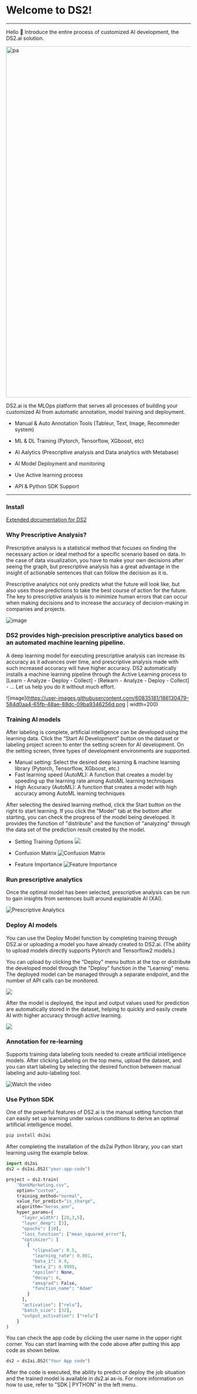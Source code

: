 # Welcome to DS2!

---

Hello 👋 Introduce the entire process of customized AI development, the DS2.ai solution.


<img width="958" alt="pa" src="https://user-images.githubusercontent.com/60835181/186130068-115e8f3e-058c-46f8-9d0c-740a5e176927.png">

DS2.ai is the MLOps platform that serves all processes of building your customized AI from automatic annotation, model training and deployment.

 - Manual & Auto Annotation Tools (Tableur, Text, Image, Recommeder system)

 - ML & DL Training (Pytorch, Tensorflow, XGboost, etc)

 - AI Aalytics (Prescriptive analysis and Data analytics with Metabase)

 - AI Model Deployment and monitoring

 - Use Active learning process
 
 - API & Python SDK Support
 
 
---
### Install

[Extended documentation for DS2](https://ds2.ai/docs)


### Why Prescriptive Analysis?

Prescriptive analysis is a statistical method that focuses on finding the necessary action or ideal method for a specific scenario based on data. In the case of data visualization, you have to make your own decisions after seeing the graph, but prescriptive analysis has a great advantage in the insight of actionable sentences that can follow the decision as it is.


Prescriptive analytics not only predicts what the future will look like, but also uses those predictions to take the best course of action for the future. The key to prescriptive analysis is to minimize human errors that can occur when making decisions and to increase the accuracy of decision-making in companies and projects.

![image](https://user-images.githubusercontent.com/60835181/186130362-0e931552-8105-44a7-8cdd-fa49eb08e129.png)

### DS2 provides high-precision prescriptive analytics based on an automated machine learning pipeline.

A deep learning model for executing prescriptive analysis can increase its accuracy as it advances over time, and prescriptive analysis made with such increased accuracy will have higher accuracy. DS2 automatically installs a machine learning pipeline through the Active Learning process to [Learn - Analyze - Deploy - Collect] - [Relearn - Analyze - Deploy - Collect] - … Let us help you do it without much effort.

![image](https://user-images.githubusercontent.com/60835181/186130479-584d0aa4-65fb-48ae-88dc-09ba9346256d.png | width=200)


### Training AI models

After labeling is complete, artificial intelligence can be developed using the learning data. Click the “Start AI Development” button on the dataset or labeling project screen to enter the setting screen for AI development. 
On the setting screen, three types of development environments are supported.
- Manual setting: Select the desired deep learning & machine learning library (Pytorch, Tensorflow, XGboost, etc.)
- Fast learning speed (AutoML): A function that creates a model by speeding up the learning rate among AutoML learning techniques
- High Accuracy (AutoML): A function that creates a model with high accuracy among AutoML learning techniques

After selecting the desired learning method, click the Start button on the right to start learning. If you click the "Model" tab at the bottom after starting, you can check the progress of the model being developed. It provides the function of "distribute" and the function of "analyzing" through the data set of the prediction result created by the model.

* Setting Training Options
![](https://files.gitbook.com/v0/b/gitbook-x-prod.appspot.com/o/spaces%2FdklUDntQ1Pl0m3eHCvN4%2Fuploads%2FiTSJJ0Y7N8evuJlhSG4s%2FScreenshot%20from%202022-08-16%2016-55-26.png?alt=media&token=9858bd59-f47f-4c67-8cbc-ae6683e4c452)

* Confusion Matrix
![Confusion Matrix](https://files.gitbook.com/v0/b/gitbook-x-prod.appspot.com/o/spaces%2FdklUDntQ1Pl0m3eHCvN4%2Fuploads%2FyLLLjg3AYBEkEfo7bRAI%2Fconfusion_matrix.png?alt=media&token=3cc0160b-bc35-4bdf-afa5-80bbf890df79)

* Feature Importance
![Feature Importance](https://files.gitbook.com/v0/b/gitbook-x-prod.appspot.com/o/spaces%2FdklUDntQ1Pl0m3eHCvN4%2Fuploads%2FOi0m7F87Hvk4fz4sSNoI%2Ffeature_importance(1).png?alt=media&token=a8418d6c-1f51-46f6-b70c-e1e5eb25e940)


### Run prescriptive analytics

Once the optimal model has been selected, prescriptive analysis can be run to gain insights from sentences built around explainable AI (XAI).

![Prescriptive Analytics](https://user-images.githubusercontent.com/60835181/185800119-a2a48213-12aa-4e7a-a834-765c14613fb7.png)


### Deploy AI models

You can use the Deploy Model function by completing training through DS2.ai or uploading a model you have already created to DS2.ai. (The ability to upload models directly supports Pytorch and Tensorflow2 models.)

You can upload by clicking the "Deploy" menu button at the top or distribute the developed model through the "Deploy" function in the "Learning" menu.
The deployed model can be managed through a separate endpoint, and the number of API calls can be monitored.

![](https://files.gitbook.com/v0/b/gitbook-x-prod.appspot.com/o/spaces%2FdklUDntQ1Pl0m3eHCvN4%2Fuploads%2Fv8JfkiCs4YTajVEM7AvG%2Fdeploy.png?alt=media&token=437a4dda-5c58-40a6-8473-34e6e24c1e39)

After the model is deployed, the input and output values used for prediction are automatically stored in the dataset, helping to quickly and easily create AI with higher accuracy through active learning.

![](https://files.gitbook.com/v0/b/gitbook-x-prod.appspot.com/o/spaces%2FdklUDntQ1Pl0m3eHCvN4%2Fuploads%2FxLiSO1F6CFFId6rjd6Hg%2FScreenshot%20from%202022-08-14%2011-28-30.png?alt=media&token=59d7eb64-36a5-42f2-8968-a4238a66225d)


### Annotation for re-learning

Supports training data labeling tools needed to create artificial intelligence models. 
After clicking Labeling on the top menu, upload the dataset, and you can start labeling by selecting the desired function between manual labeling and auto-labeling tool.

![Watch the video](https://files.gitbook.com/v0/b/gitbook-x-prod.appspot.com/o/spaces%2FdklUDntQ1Pl0m3eHCvN4%2Fuploads%2FQVuhYB5hjxlHse63uM4v%2Fautolabeling_en.gif?alt=media&token=e368e1b1-d43f-4d04-929a-51246a5993d3)


### Use Python SDK 

One of the powerful features of DS2.ai is the manual setting function that can easily set up learning under various conditions to derive an optimal artificial intelligence model.
```bash
pip install ds2ai
```
After completing the installation of the ds2ai Python library, you can start learning using the example below.

```python
import ds2ai
ds2 = ds2ai.DS2("your-app-code")

project = ds2.train(
    "BankMarketing.csv",
    option="custom",
    training_method="normal",
    value_for_predict="is_charge",
    algorithm="keras_ann",
    hyper_params={
      "layer_width": [20,3,5],
      "layer_deep": [3],
      "epochs": [10],
      "loss_function": ["mean_squared_error"],
      "optimizer": [
        {
          "clipvalue": 0.5,
          "learning_rate": 0.001,
          "beta_1": 0.9,
          "beta_2": 0.9999,
          "epsilon": None,
          "decay": 0,
          "amsgrad": False,
          "function_name": "Adam"
        }
      ],
      "activation": ["relu"],
      "batch_size": [32],
      "output_activation": ["relu"]
    }
)
```

You can check the app code by clicking the user name in the upper right corner. You can start learning with the code above after putting this app code as shown below.
```python
ds2 = ds2ai.DS2("Your App code")
```
After the code is executed, the ability to predict or deploy the job situation and the trained model is available in ds2.ai as-is. For more information on how to use, refer to "SDK | PYTHON" in the left menu.



